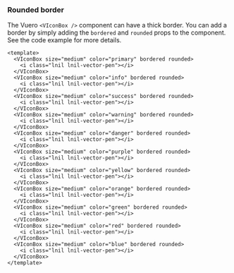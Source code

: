 ### Rounded border

The Vuero `<VIconBox />` component can have a thick border.
You can add a border by simply adding the `bordered` and `rounded`
props to the component. See the code example for more details.

<!--code-->

```vue
<template>
  <VIconBox size="medium" color="primary" bordered rounded>
    <i class="lnil lnil-vector-pen"></i>
  </VIconBox>
  <VIconBox size="medium" color="info" bordered rounded>
    <i class="lnil lnil-vector-pen"></i>
  </VIconBox>
  <VIconBox size="medium" color="success" bordered rounded>
    <i class="lnil lnil-vector-pen"></i>
  </VIconBox>
  <VIconBox size="medium" color="warning" bordered rounded>
    <i class="lnil lnil-vector-pen"></i>
  </VIconBox>
  <VIconBox size="medium" color="danger" bordered rounded>
    <i class="lnil lnil-vector-pen"></i>
  </VIconBox>
  <VIconBox size="medium" color="purple" bordered rounded>
    <i class="lnil lnil-vector-pen"></i>
  </VIconBox>
  <VIconBox size="medium" color="yellow" bordered rounded>
    <i class="lnil lnil-vector-pen"></i>
  </VIconBox>
  <VIconBox size="medium" color="orange" bordered rounded>
    <i class="lnil lnil-vector-pen"></i>
  </VIconBox>
  <VIconBox size="medium" color="green" bordered rounded>
    <i class="lnil lnil-vector-pen"></i>
  </VIconBox>
  <VIconBox size="medium" color="red" bordered rounded>
    <i class="lnil lnil-vector-pen"></i>
  </VIconBox>
  <VIconBox size="medium" color="blue" bordered rounded>
    <i class="lnil lnil-vector-pen"></i>
  </VIconBox>
</template>
```

<!--/code-->

<!--example-->

<div class="icon-boxes">
    <VIconBox size="medium" color="primary" bordered rounded>
        <i class="lnil lnil-vector-pen"></i>
    </VIconBox>
    <VIconBox size="medium" color="info" bordered rounded>
        <i class="lnil lnil-vector-pen"></i>
    </VIconBox>
    <VIconBox size="medium" color="success" bordered rounded>
        <i class="lnil lnil-vector-pen"></i>
    </VIconBox>
    <VIconBox size="medium" color="warning" bordered rounded>
        <i class="lnil lnil-vector-pen"></i>
    </VIconBox>
    <VIconBox size="medium" color="danger" bordered rounded>
        <i class="lnil lnil-vector-pen"></i>
    </VIconBox>
    <VIconBox size="medium" color="purple" bordered rounded>
        <i class="lnil lnil-vector-pen"></i>
    </VIconBox>
    <VIconBox size="medium" color="yellow" bordered rounded>
        <i class="lnil lnil-vector-pen"></i>
    </VIconBox>
    <VIconBox size="medium" color="orange" bordered rounded>
        <i class="lnil lnil-vector-pen"></i>
    </VIconBox>
    <VIconBox size="medium" color="green" bordered rounded>
        <i class="lnil lnil-vector-pen"></i>
    </VIconBox>
    <VIconBox size="medium" color="red" bordered rounded>
        <i class="lnil lnil-vector-pen"></i>
    </VIconBox>
    <VIconBox size="medium" color="blue" bordered rounded>
        <i class="lnil lnil-vector-pen"></i>
    </VIconBox>
</div>

<!--/example-->
